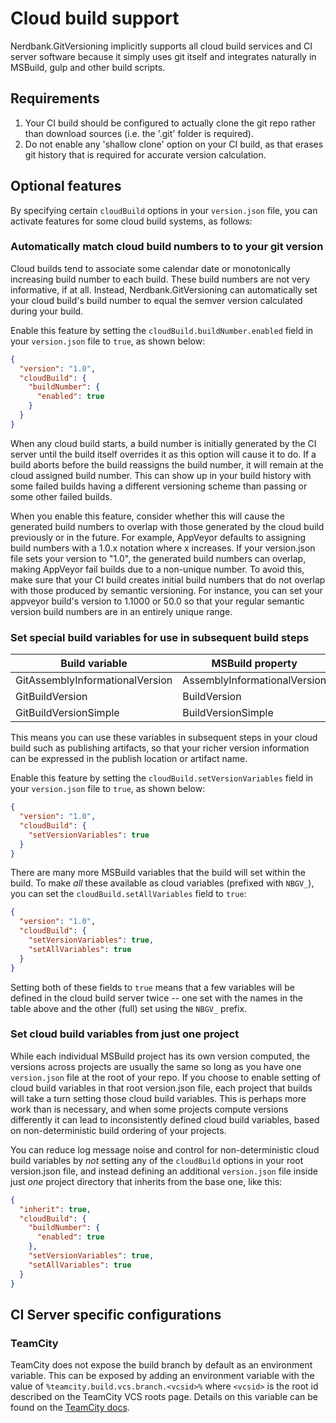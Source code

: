# Cloud build support

Nerdbank.GitVersioning implicitly supports all cloud build services and CI
server software because it simply uses git itself and integrates naturally
in MSBuild, gulp and other build scripts.

## Requirements

1. Your CI build should be configured to actually clone the git repo rather than
   download sources (i.e. the '.git' folder is required).
1. Do not enable any 'shallow clone' option on your CI build, as that erases
   git history that is required for accurate version calculation.

## Optional features

By specifying certain `cloudBuild` options in your `version.json` file,
you can activate features for some cloud build systems, as follows:

### Automatically match cloud build numbers to to your git version

Cloud builds tend to associate some calendar date or monotonically increasing
build number to each build. These build numbers are not very informative, if at all.
Instead, Nerdbank.GitVersioning can automatically set your cloud build's
build number to equal the semver version calculated during your build.

Enable this feature by setting the `cloudBuild.buildNumber.enabled` field
in your `version.json` file to `true`, as shown below:

```json
{
  "version": "1.0",
  "cloudBuild": {
    "buildNumber": {
      "enabled": true
    }
  }
}
```

When any cloud build starts, a build number is initially generated by the CI server until
the build itself overrides it as this option will cause it to do. If a build aborts before
the build reassigns the build number, it will remain at the cloud assigned build number.
This can show up in your build history with some failed builds having a different versioning
scheme than passing or some other failed builds.

When you enable this feature, consider whether this will cause the generated build numbers
to overlap with those generated by the cloud build previously or in the future.
For example, AppVeyor defaults to assigning build numbers with a 1.0.x notation where x
increases. If your version.json file sets your version to "1.0", the generated build numbers
can overlap, making AppVeyor fail builds due to a non-unique number. To avoid this,
make sure that your CI build creates initial build numbers that do not overlap with those
produced by semantic versioning. For instance, you can set your appveyor build's version
to 1.1000 or 50.0 so that your regular semantic version build numbers are in an entirely unique
range.

### Set special build variables for use in subsequent build steps

| Build variable | MSBuild property | Sample value
| --- | --- | --- |
| GitAssemblyInformationalVersion | AssemblyInformationalVersion | 1.3.1+g15e1898f47
| GitBuildVersion | BuildVersion | 1.3.1.57621
| GitBuildVersionSimple | BuildVersionSimple | 1.3.1

This means you can use these variables in subsequent steps in your cloud build
such as publishing artifacts, so that your richer version information can be
expressed in the publish location or artifact name.

Enable this feature by setting the `cloudBuild.setVersionVariables` field
in your `version.json` file to `true`, as shown below:

```json
{
  "version": "1.0",
  "cloudBuild": {
    "setVersionVariables": true
  }
}
```

There are many more MSBuild variables that the build will set within the build. To make *all* these available as cloud variables (prefixed with `NBGV_`), you can set the `cloudBuild.setAllVariables` field to `true`:

```json
{
  "version": "1.0",
  "cloudBuild": {
    "setVersionVariables": true,
    "setAllVariables": true
  }
}
```

Setting both of these fields to `true` means that a few variables will be defined in the cloud build server twice -- one set with the names in the table above and the other (full) set using the `NBGV_` prefix.

### Set cloud build variables from just one project

While each individual MSBuild project has its own version computed, the versions across projects are usually the same so long as you have one `version.json` file at the root of your repo. If you choose to enable setting of cloud build variables in that root version.json file, each project that builds will take a turn setting those cloud build variables. This is perhaps more work than is necessary, and when some projects compute versions differently it can lead to inconsistently defined cloud build variables, based on non-deterministic build ordering of your projects.

You can reduce log message noise and control for non-deterministic cloud build variables by *not* setting any of the `cloudBuild` options in your root version.json file, and instead defining an additional `version.json` file inside just *one* project directory that inherits from the base one, like this:

```json
{
  "inherit": true,
  "cloudBuild": {
    "buildNumber": {
      "enabled": true
    },
    "setVersionVariables": true,
    "setAllVariables": true
  }
}
```

## CI Server specific configurations

### TeamCity
TeamCity does not expose the build branch by default as an environment variable. This can be exposed by
adding an environment variable with the value of `%teamcity.build.vcs.branch.<vcsid>%` where `<vcsid>` is
the root id described on the TeamCity VCS roots page. Details on this variable can be found on the
[TeamCity docs](https://confluence.jetbrains.com/display/TCD8/Predefined+Build+Parameters).

[Issue37]: https://github.com/AArnott/Nerdbank.GitVersioning/issues/37
